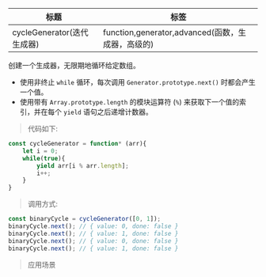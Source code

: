 |  标题   | 标签  |
|  ----  | ----  |
| cycleGenerator(迭代生成器) | function,generator,advanced(函数，生成器，高级的) |

创建一个生成器，无限期地循环给定数组。

* 使用非终止 `while` 循环，每次调用 `Generator.prototype.next()` 时都会产生一个值。
* 使用带有 `Array.prototype.length` 的模块运算符 (`%`) 来获取下一个值的索引，并在每个 `yield` 语句之后递增计数器。

> 代码如下:

```js
const cycleGenerator = function* (arr){
    let i = 0;
    while(true){
        yield arr[i % arr.length];
        i++;
    }
}
```

> 调用方式:

```js
const binaryCycle = cycleGenerator([0, 1]);
binaryCycle.next(); // { value: 0, done: false }
binaryCycle.next(); // { value: 1, done: false }
binaryCycle.next(); // { value: 0, done: false }
binaryCycle.next(); // { value: 1, done: false }
```

> 应用场景